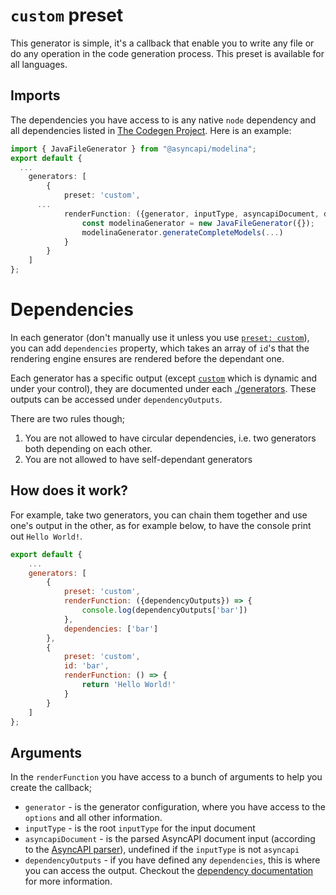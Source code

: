 # `custom` preset

This generator is simple, it's a callback that enable you to write any file or do any operation in the code generation process. This preset is available for all languages.

## Imports

The dependencies you have access to is any native `node` dependency and all dependencies listed in [The Codegen Project](https://github.com/the-codegen-project/cli/blob/8b8fa6f0c5b0c0c63515a8ca439f72872815f491/package.json#L9). Here is an example:

```ts
import { JavaFileGenerator } from "@asyncapi/modelina";
export default {
  ...
	generators: [
		{
			preset: 'custom',
      ...
			renderFunction: ({generator, inputType, asyncapiDocument, dependencyOutputs}) => {
				const modelinaGenerator = new JavaFileGenerator({});
				modelinaGenerator.generateCompleteModels(...)
			}
		}
	]
};
```

# Dependencies

In each generator (don't manually use it unless you use [`preset: custom`](./custom.md)), you can add `dependencies` property, which takes an array of `id`'s that the rendering engine ensures are rendered before the dependant one. 

Each generator has a specific output (except [`custom`](./custom.md) which is dynamic and under your control), they are documented under each [./generators](./). These outputs can be accessed under `dependencyOutputs`.

There are two rules though;

1. You are not allowed to have circular dependencies, i.e. two generators both depending on each other.
2. You are not allowed to have self-dependant generators

## How does it work?

For example, take two generators, you can chain them together and use one's output in the other, as for example below, to have the console print out `Hello World!`.
```js
export default {
	...
	generators: [
		{
			preset: 'custom',
			renderFunction: ({dependencyOutputs}) => {
				console.log(dependencyOutputs['bar'])
			},
			dependencies: ['bar']
		},
		{
			preset: 'custom',
			id: 'bar',
			renderFunction: () => {
				return 'Hello World!'
			}
		}
	]
};
```

## Arguments
In the `renderFunction` you have access to a bunch of arguments to help you create the callback;

- `generator` - is the generator configuration, where you have access to the `options` and all other information.
- `inputType` - is the root `inputType` for the input document
- `asyncapiDocument` - is the parsed AsyncAPI document input (according to the [AsyncAPI parser](https://github.com/asyncapi/parser-js/)), undefined if the `inputType` is not `asyncapi`
- `dependencyOutputs` - if you have defined any `dependencies`, this is where you can access the output. Checkout the [dependency documentation](#dependencies) for more information.